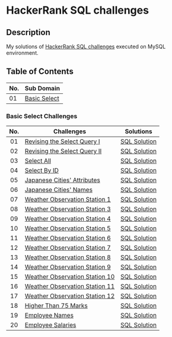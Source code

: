 # HackerRank SQL challenges

## Description
My solutions of [HackerRank SQL challenges](https://www.hackerrank.com/domains/sql?badge_type=sql) executed on MySQL environment.

## Table of Contents
| No. | Sub Domain                        |
|-----|------------                       |
| 01  | [Basic Select](#Basic-Select)     |

### Basic Select Challenges

| No. | Challenges | Solutions |
|:------:|------------|:---------:|
| 01 | [Revising the Select Query I](https://www.hackerrank.com/challenges/revising-the-select-query/problem) | [SQL Solution](01-Basic-Select/Revising-the-select-Query-I.sql)
| 02 | [Revising the Select Query II](https://www.hackerrank.com/challenges/revising-the-select-query-2/problem) | [SQL Solution](01-Basic-Select/Revising-the-select-Query-II.sql)
| 03 | [Select All](https://www.hackerrank.com/challenges/select-all-sql/problem) | [SQL Solution](01-Basic-Select/Select-All.sql)
| 04 | [Select By ID](https://www.hackerrank.com/challenges/select-by-id/problem) | [SQL Solution](01-Basic-Select/Select-By-ID.sql)
| 05 | [Japanese Cities' Attributes](https://www.hackerrank.com/challenges/japanese-cities-attributes/problem) | [SQL Solution](01-Basic-Select/Japanese-Cities'-Attributes.sql)
| 06 | [Japanese Cities' Names](https://www.hackerrank.com/challenges/japanese-cities-name/problem) | [SQL Solution](01-Basic-Select/Japanese-Cities'-Names.sql)
| 07 | [Weather Observation Station 1](https://www.hackerrank.com/challenges/weather-observation-station-1/problem) | [SQL Solution](01-Basic-Select/Weather-Observation-Station-1.sql)
| 08 | [Weather Observation Station 3](https://www.hackerrank.com/challenges/weather-observation-station-3/problem) | [SQL Solution](01-Basic-Select/Weather-Observation-Station-3.sql)
| 09 | [Weather Observation Station 4](https://www.hackerrank.com/challenges/weather-observation-station-4/problem) | [SQL Solution](01-Basic-Select/Weather-Observation-Station-4.sql)
| 10 | [Weather Observation Station 5](https://www.hackerrank.com/challenges/weather-observation-station-5/problem) | [SQL Solution](01-Basic-Select/Weather-Observation-Station-5.sql)
| 11 | [Weather Observation Station 6](https://www.hackerrank.com/challenges/weather-observation-station-6/problem) | [SQL Solution](01-Basic-Select/Weather-Observation-Station-6.sql)
| 12 | [Weather Observation Station 7](https://www.hackerrank.com/challenges/weather-observation-station-7/problem) | [SQL Solution](01-Basic-Select/Weather-Observation-Station-7.sql)
| 13 | [Weather Observation Station 8](https://www.hackerrank.com/challenges/weather-observation-station-8/problem) | [SQL Solution](01-Basic-Select/Weather-Observation-Station-8.sql)
| 14 | [Weather Observation Station 9](https://www.hackerrank.com/challenges/weather-observation-station-9/problem) | [SQL Solution](01-Basic-Select/Weather-Observation-Station-9.sql)
| 15 | [Weather Observation Station 10](https://www.hackerrank.com/challenges/weather-observation-station-10/problem) | [SQL Solution](01-Basic-Select/Weather-Observation-Station-10.sql)
| 16 | [Weather Observation Station 11](https://www.hackerrank.com/challenges/weather-observation-station-11/problem) | [SQL Solution](01-Basic-Select/Weather-Observation-Station-11.sql)
| 17 | [Weather Observation Station 12](https://www.hackerrank.com/challenges/weather-observation-station-12/problem) | [SQL Solution](01-Basic-Select/Weather-Observation-Station-12.sql)
| 18 | [Higher Than 75 Marks](https://www.hackerrank.com/challenges/more-than-75-marks/problem) | [SQL Solution](01-Basic-Select/Higher-Than-75-Marks.sql)
| 19 | [Employee Names](https://www.hackerrank.com/challenges/name-of-employees/problem) | [SQL Solution](01-Basic-Select/Employee-Names.sql)
| 20 | [Employee Salaries](https://www.hackerrank.com/challenges/salary-of-employees/problem) | [SQL Solution](01-Basic-Select/Employee-Salaries.sql)
